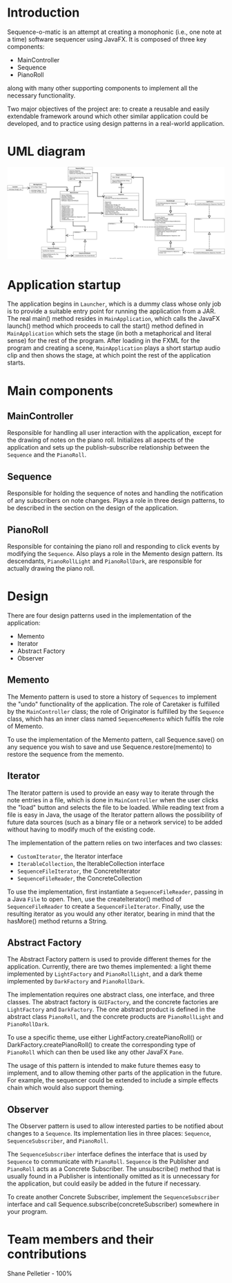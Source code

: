 # Introduction

Sequence-o-matic is an attempt at creating a monophonic (i.e., one note at a time) software sequencer using JavaFX. It
is composed of three key components:

- MainController
- Sequence
- PianoRoll

along with many other supporting components to implement all the necessary functionality.

Two major objectives of the
project are: to create a reusable and easily extendable framework around which other similar application could be
developed, and to practice using design patterns in a real-world application.

# UML diagram

![UML Diagram](sequence-o-matic-UML.drawio.svg)

# Application startup

The application begins in `Launcher`, which is a dummy class whose only job is to provide a suitable entry point for
running the application from a JAR. The real main() method resides in `MainApplication`, which calls the JavaFX launch()
method which proceeds to call the start() method defined in `MainApplication` which sets the stage (in both
a metaphorical and literal sense) for the rest of the program. After loading in the FXML for the program and creating a
scene, `MainApplication` plays a short startup audio clip and then shows the stage, at which point the rest of the
application starts.

# Main components

## MainController

Responsible for handling all user interaction with the application, except for the drawing of notes on the piano roll.
Initializes all aspects of the application and sets up the publish-subscribe relationship between the `Sequence` and the
`PianoRoll`.

## Sequence

Responsible for holding the sequence of notes and handling the notification of any subscribers on note changes. Plays a
role in three design patterns, to be described in the section on the design of the application.

## PianoRoll

Responsible for containing the piano roll and responding to click events by modifying the `Sequence`. Also plays a role
in the Memento design pattern. Its descendants, `PianoRollLight` and `PianoRollDark`, are responsible for actually
drawing the piano roll.

# Design

There are four design patterns used in the implementation of the application:
- Memento
- Iterator
- Abstract Factory
- Observer

## Memento

The Memento pattern is used to store a history of `Sequences` to implement the "undo" functionality of the application.
The role of Caretaker is fulfilled by the `MainController` class; the role of Originator is fulfilled by the `Sequence`
class, which has an inner class named `SequenceMemento` which
fulfils the role of Memento.

To use the implementation of the Memento pattern, call Sequence.save() on any sequence you wish to save and use
Sequence.restore(memento) to restore the sequence from the memento.

## Iterator

The Iterator pattern is used to provide an easy way to iterate through the note entries in a file, which is done in
`MainController` when the user clicks the "load" button and selects the file to be loaded. While reading text from a
file is easy in Java, the usage of the Iterator pattern allows the possibility of future data sources (such as a binary
file or a network service) to be added without having to modify much of the existing code.

The implementation of the pattern relies on two interfaces and two classes:
- `CustomIterator`, the Iterator interface
- `IterableCollection`, the IterableCollection interface
- `SequenceFileIterator`, the ConcreteIterator
- `SequenceFileReader`, the ConcreteCollection

To use the implementation, first instantiate a `SequenceFileReader`, passing in a Java `File` to open. Then, use the
createIterator() method of `SequenceFileReader` to create a `SequenceFileIterator`. Finally, use the resulting iterator
as you would any other iterator, bearing in mind that the hasMore() method returns a String.

## Abstract Factory

The Abstract Factory pattern is used to provide different themes for the application. Currently, there are two themes
implemented: a light theme implemented by `LightFactory` and `PianoRollLight`, and a dark theme implemented by
`DarkFactory` and `PianoRollDark`.

The implementation requires one abstract class, one interface, and three classes. The abstract factory is `GUIFactory`,
and the concrete factories are `LightFactory` and `DarkFactory`. The one abstract product is defined in the abstract
class `PianoRoll`, and the concrete products are `PianoRollLight` and `PianoRollDark`.

To use a specific theme, use either LightFactory.createPianoRoll() or DarkFactory.createPianoRoll() to create the
corresponding type of `PianoRoll` which can then be used like any other JavaFX `Pane`.

The usage of this pattern is intended to make future themes easy to implement, and to allow theming other parts of the
application in the future. For example, the sequencer could be extended to include a simple effects chain which would
also support theming.

## Observer

The Observer pattern is used to allow interested parties to be notified about changes to a `Sequence`. Its
implementation lies in three places: `Sequence`, `SequenceSubscriber`, and `PianoRoll`.

The `SequenceSubscriber` interface defines the interface that is used by `Sequence` to communicate with `PianoRoll`.
`Sequence` is the Publisher and `PianoRoll` acts as a Concrete Subscriber. The unsubscribe() method that is usually
found in a Publisher is intentionally omitted as it is unnecessary for the application, but could easily be added in the
future if necessary.

To create another Concrete Subscriber, implement the `SequenceSubscriber` interface and call
Sequence.subscribe(concreteSubscriber) somewhere in your program.

# Team members and their contributions
Shane Pelletier - 100%